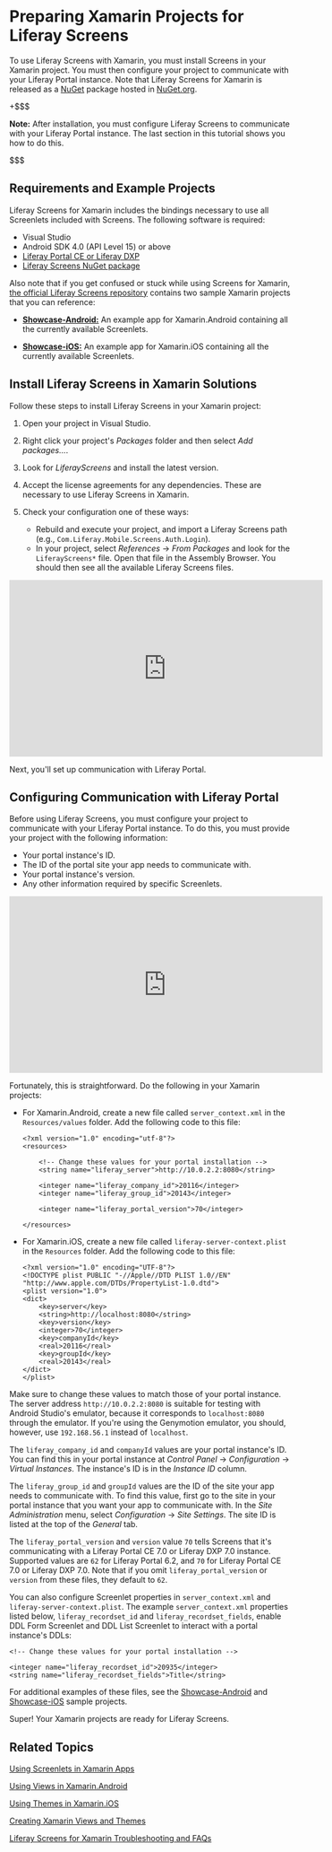 # Preparing Xamarin Projects for Liferay Screens [](id=preparing-xamarin-projects-for-liferay-screens)

To use Liferay Screens with Xamarin, you must install Screens in your Xamarin 
project. You must then configure your project to communicate with your Liferay 
Portal instance. Note that Liferay Screens for Xamarin is released as a 
[NuGet](https://docs.microsoft.com/en-us/nuget/what-is-nuget) 
package hosted in 
[NuGet.org](https://www.nuget.org/packages/LiferayScreens). 

+$$$

**Note:** After installation, you must configure Liferay Screens to communicate 
with your Liferay Portal instance. The last section in this tutorial shows you 
how to do this. 

$$$

## Requirements and Example Projects [](id=requirements-and-example-projects)

Liferay Screens for Xamarin includes the bindings necessary to use all 
Screenlets included with Screens. The following software is required: 

- Visual Studio
- Android SDK 4.0 (API Level 15) or above
- [Liferay Portal CE or Liferay DXP](http://www.liferay.com/downloads/liferay-portal/available-releases)
- [Liferay Screens NuGet package](https://www.nuget.org/packages/LiferayScreens)

Also note that if you get confused or stuck while using Screens for Xamarin, 
[the official Liferay Screens repository](https://github.com/liferay/liferay-screens) 
contains two sample Xamarin projects that you can reference: 

-   [**Showcase-Android:**](https://github.com/liferay/liferay-screens/tree/develop/xamarin/Samples/Showcase-Android) 
    An example app for Xamarin.Android containing all the currently available Screenlets. 

-   [**Showcase-iOS:**](https://github.com/liferay/liferay-screens/tree/develop/xamarin/Samples/Showcase-iOS) 
    An example app for Xamarin.iOS containing all the currently available Screenlets. 

## Install Liferay Screens in Xamarin Solutions [](id=install-liferay-screens-in-xamarin-solutions)

Follow these steps to install Liferay Screens in your Xamarin project: 

1.  Open your project in Visual Studio. 

2.  Right click your project's *Packages* folder and then select 
    *Add packages...*. 

3.  Look for *LiferayScreens* and install the latest version. 

4.  Accept the license agreements for any dependencies. These are necessary to 
    use Liferay Screens in Xamarin. 

5.  Check your configuration one of these ways: 

    -   Rebuild and execute your project, and import a Liferay Screens path 
        (e.g., `Com.Liferay.Mobile.Screens.Auth.Login`). 
    -   In your project, select *References* &rarr; *From Packages* and look for 
        the `LiferayScreens*` file. Open that file in the Assembly Browser. You 
        should then see all the available Liferay Screens files. 


<iframe width="560" height="315" src="https://www.youtube.com/embed/k59s0FYD9GY" frameborder="0" allowfullscreen></iframe>


Next, you'll set up communication with Liferay Portal. 

## Configuring Communication with Liferay Portal [](id=configuring-communication-with-product)

Before using Liferay Screens, you must configure your project to communicate 
with your Liferay Portal instance. To do this, you must provide your project with the 
following information: 

- Your portal instance's ID.
- The ID of the portal site your app needs to communicate with.
- Your portal instance's version.
- Any other information required by specific Screenlets. 


<iframe width="560" height="315" src="https://www.youtube.com/embed/kBojqzvtzDs" frameborder="0" allowfullscreen></iframe>


Fortunately, this is straightforward. Do the following in your Xamarin projects: 

-   For Xamarin.Android, create a new file called `server_context.xml` in the 
    `Resources/values` folder. Add the following code to this file: 

        <?xml version="1.0" encoding="utf-8"?>
        <resources>

            <!-- Change these values for your portal installation -->
            <string name="liferay_server">http://10.0.2.2:8080</string>

            <integer name="liferay_company_id">20116</integer>
            <integer name="liferay_group_id">20143</integer>

            <integer name="liferay_portal_version">70</integer>

        </resources>

-   For Xamarin.iOS, create a new file called `liferay-server-context.plist` in 
    the `Resources` folder. Add the following code to this file: 

        <?xml version="1.0" encoding="UTF-8"?>
        <!DOCTYPE plist PUBLIC "-//Apple//DTD PLIST 1.0//EN" "http://www.apple.com/DTDs/PropertyList-1.0.dtd">
        <plist version="1.0">
        <dict>
            <key>server</key>
            <string>http://localhost:8080</string>
            <key>version</key>
            <integer>70</integer>
            <key>companyId</key>
            <real>20116</real>
            <key>groupId</key>
            <real>20143</real>
        </dict>
        </plist>
     
Make sure to change these values to match those of your portal instance. The 
server address `http://10.0.2.2:8080` is suitable for testing with Android 
Studio's emulator, because it corresponds to `localhost:8080` through the 
emulator. If you're using the Genymotion emulator, you should, however, use 
`192.168.56.1` instead of `localhost`. 

The `liferay_company_id` and `companyId` values are your portal instance's 
ID. You can find this in your portal instance at *Control Panel* &rarr; 
*Configuration* &rarr; *Virtual Instances*. The instance's ID is in the 
*Instance ID* column. 

The `liferay_group_id` and `groupId` values are the ID of the site your app 
needs to communicate with. To find this value, first go to the site in your 
portal instance that you want your app to communicate with. In the *Site 
Administration* menu, select *Configuration* &rarr; *Site Settings*. The site 
ID is listed at the top of the *General* tab. 

The `liferay_portal_version` and `version` value `70` tells Screens that it's 
communicating with a Liferay Portal CE 7.0 or Liferay DXP 7.0 instance. 
Supported values are `62` for Liferay Portal 6.2, and `70` for Liferay Portal 
CE 7.0 or Liferay DXP 7.0. Note that if you omit `liferay_portal_version` or 
`version` from these files, they default to `62`. 

You can also configure Screenlet properties in `server_context.xml` and 
`liferay-server-context.plist`. The example `server_context.xml` properties 
listed below, `liferay_recordset_id` and `liferay_recordset_fields`, enable DDL 
Form Screenlet and DDL List Screenlet to interact with a portal instance's DDLs: 

    <!-- Change these values for your portal installation -->

    <integer name="liferay_recordset_id">20935</integer>
    <string name="liferay_recordset_fields">Title</string>

For additional examples of these files, see the 
[Showcase-Android](https://github.com/liferay/liferay-screens/blob/develop/xamarin/Samples/Showcase-Android/Resources/values/server_context.xml) 
and 
[Showcase-iOS](https://github.com/liferay/liferay-screens/blob/develop/xamarin/Samples/Showcase-iOS/Resources/liferay-server-context.plist) 
sample projects. 

Super! Your Xamarin projects are ready for Liferay Screens. 

## Related Topics [](id=related-topics)

[Using Screenlets in Xamarin Apps](/develop/tutorials/-/knowledge_base/6-2/using-screenlets-in-xamarin-apps)

[Using Views in Xamarin.Android](/develop/tutorials/-/knowledge_base/6-2/using-views-in-xamarin-android)

[Using Themes in Xamarin.iOS](/develop/tutorials/-/knowledge_base/6-2/using-themes-in-xamarin-ios)

[Creating Xamarin Views and Themes](/develop/tutorials/-/knowledge_base/6-2/creating-xamarin-views-and-themes)

[Liferay Screens for Xamarin Troubleshooting and FAQs](/develop/tutorials/-/knowledge_base/6-2/liferay-screens-for-xamarin-troubleshooting-and-faqs)
